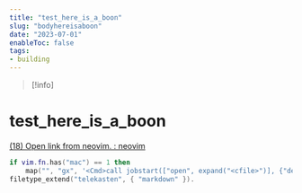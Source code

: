 ```yaml
---
title: "test_here_is_a_boon"
slug: "bodyhereisaboon"
date: "2023-07-01"
enableToc: false
tags:
- building
---
```


> [!info]

# test_here_is_a_boon

[(18) Open link from neovim. : neovim](https://www.reddit.com/r/neovim/comments/ro6oye/open_link_from_neovim/)

```lua
if vim.fn.has("mac") == 1 then
	map("", "gx", '<Cmd>call jobstart(["open", expand("<cfile>")], {"detach": v:true})<CR>', {})
filetype_extend("telekasten", { "markdown" }).
```

